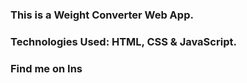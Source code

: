 ### This is a Weight Converter Web App.

### Technologies Used: HTML, CSS & JavaScript.

### Find me on Ins